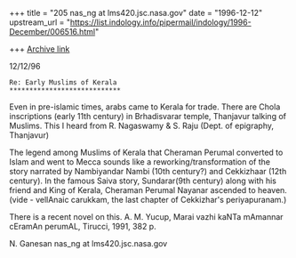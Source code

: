 +++
title = "205 nas_ng at lms420.jsc.nasa.gov"
date = "1996-12-12"
upstream_url = "https://list.indology.info/pipermail/indology/1996-December/006516.html"

+++
[Archive link](https://list.indology.info/pipermail/indology/1996-December/006516.html)


12/12/96

    Re: Early Muslims of Kerala
    ****************************

Even in pre-islamic times, arabs came to Kerala for trade.
There are Chola inscriptions (early 11th century) in
Brhadisvarar temple, Thanjavur  talking of Muslims.
This I heard from R. Nagaswamy & S. Raju (Dept. of epigraphy,
Thanjavur)

The legend among Muslims of Kerala that Cheraman Perumal
converted to Islam and went to Mecca sounds like a
reworking/transformation of the story narrated by Nambiyandar Nambi
(10th century?) and Cekkizhaar (12th century). 
In the famous Saiva story, Sundarar(9th century) along with his 
friend and King of Kerala, Cheraman Perumal Nayanar
ascended to heaven. (vide - vellAnaic carukkam, the last
chapter of Cekkizhar's periyapuranam.)

There is a recent novel on this.
A. M. Yucup, Marai vazhi kaNTa mAmannar cEramAn perumAL,
Tirucci, 1991, 382 p.

N. Ganesan
nas_ng at lms420.jsc.nasa.gov





